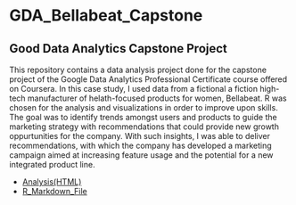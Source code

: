 # GDA_Bellabeat_Capstone
Good Data Analytics Capstone Project
---

This repository contains a data analysis project done for the capstone project of the Google Data Analytics Professional Certificate course offered on Coursera. In this case study, I used data from a fictional a fiction high-tech manufacturer of helath-focused products for women, Bellabeat. R was chosen for the analysis and visualizations in order to improve upon skills. The goal was to identify trends amongst users and products to guide the marketing strategy with recommendations that could provide new growth oppurtunities for the company.  With such insights, I was able to deliver recommendations, with which the company has developed a marketing campaign aimed at increasing feature usage and the potential for a new integrated product line.

-  [Analysis(HTML)](https://htmlpreview.github.io/?https://github.com/jshernandez05/GDA_Bellabeat_Capstone_Project/blob/main/gda_bellabeat_capstone.html)
-  [R_Markdown_File](gda_bellabeat_capstone.Rmd)
